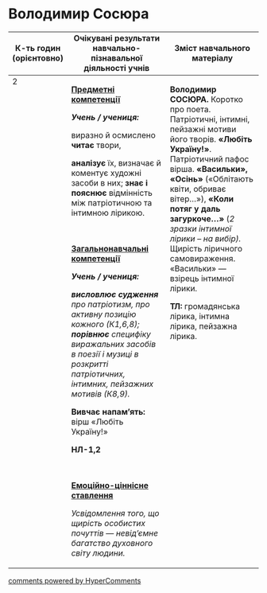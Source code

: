 <div id="hypercomments_widget" class="js-hypercomments-widget invisible"></div>

# Володимир Сосюра

<table>
  <tr>
    <td width="10%" align="center"><b>К-ть годин (орієнтовно)</b></td>
    <td width="45%" align="center"><b>Очікувані результати навчально-пізнавальної діяльності учнів</b></td>
    <td width="45%" align="center"><b>Зміст навчального матеріалу</b></td>
  </tr>
<tbody>
  <tr>
<td width="10%" style="vertical-align:top !important;">2</td>
    <td width="45%" style="vertical-align:top !important;">
<p><strong><u>Предметні компетенції </u></strong></p>
<p><strong><em>Учень / учениця: </em></strong></p>
<p>виразно й осмислено <strong>читає</strong> твори,</p>
<p><strong>аналізує</strong> їх, визначає й коментує художні засоби в них; <strong>знає і</strong> <strong>пояснює </strong>відмінність між патріотичною та інтимною лірикою.</p>
<p>&nbsp;</p>
<p><strong><u>Загальнонавчальні компетенції</u></strong></p>
<p><strong><em>Учень / учениця: </em></strong></p>
<p><strong><em>висловлює с</em></strong><strong><em>удження</em></strong><em> про патріотизм, про активну позицію кожного (К1,6,8); <strong>порівнює</strong> специфіку виражальних засобів в поезії і музиці в розкритті&nbsp; патріотичних, інтимних, пейзажних мотивів (К8,9).</em></p>
<p><strong>Вивчає напам&rsquo;ять:</strong> вірш &laquo;Любіть Україну!&raquo;</p>
<p><strong>НЛ-1,2</strong></p>
<p><strong>&nbsp;</strong></p>
<p><strong><u>Емоційно-ціннісне ставлення</u></strong></p>
<p><em>Усвідомлення того, що щирість особистих почуттів &mdash; невід&rsquo;ємне багатство духовного світу людини.</em></p>
</td>
    <td width="45%" style="vertical-align:top !important;">
<p><strong>Володимир СОСЮРА. </strong>Коротко про поета. Патріотичні, інтимні, пейзажні мотиви його творів.<strong> &laquo;Любіть Україну!&raquo;</strong>. Патрiотичний пафос вірша.<strong> &laquo;Васильки&raquo;, &laquo;Осінь&raquo; </strong>(&laquo;Облітають квіти, обриває вітер&hellip;&raquo;), <strong>&laquo;Коли потяг у даль загуркоче&hellip;&raquo;</strong> (<em>2 зразки інтимної лірики &ndash; на вибір).</em> Щирість ліричного самовираження. &laquo;Васильки&raquo; &mdash; взірець інтимної лірики.</p>
<p><strong>ТЛ:</strong> громадянська лірика, інтимна лірика, пейзажна лірика.</p></td>
  </tr>
</tbody>
</table>

<div class="js-hypercomments-container">
<a href="http://hypercomments.com" class="hc-link" title="comments widget">comments powered by HyperComments</a>
</div>